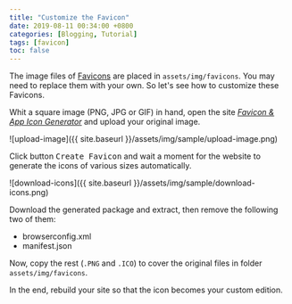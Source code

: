```yaml
---
title: "Customize the Favicon"
date: 2019-08-11 00:34:00 +0800
categories: [Blogging, Tutorial]
tags: [favicon]
toc: false
---
```


The image files of [Favicons](https://www.favicon-generator.org/about/) are placed in `assets/img/favicons`. You may need to replace them with your own. So let's see how to customize these Favicons.

Whit a square image (PNG, JPG or GIF) in hand, open the site [*Favicon & App Icon Generator*](https://www.favicon-generator.org/) and upload your original image.

![upload-image]({{ site.baseurl }}/assets/img/sample/upload-image.png)

Click button <kbd>Create Favicon</kbd> and wait a moment for the website to generate the icons of various sizes automatically.

![download-icons]({{ site.baseurl }}/assets/img/sample/download-icons.png)

Download the generated package and extract, then remove the following two of them:

- browserconfig.xml
- manifest.json
 
Now, copy the rest (`.PNG` and `.ICO`) to cover the original files in folder `assets/img/favicons`.

In the end, rebuild your site so that the icon becomes your custom edition.


